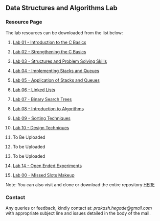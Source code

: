 ## Data Structures and Algorithms Lab 
### Resource Page

The lab resources can be downloaded from the list below: 

1. [Lab 01 - Introduction to the C Basics](https://github.com/prakashbh/dsa-lab-2017/tree/master/lab-01)

2. [Lab 02 - Strengthening the C Basics](https://github.com/prakashbh/dsa-lab-2017/tree/master/lab-02)

3. [Lab 03 - Structures and Problem Solving Skills](https://github.com/prakashbh/dsa-lab-2017/tree/master/lab-03)

4. [Lab 04 - Implementing Stacks and Queues](https://github.com/prakashbh/dsa-lab-2017/tree/master/lab-04)

5. [Lab 05 - Application of Stacks and Queues](https://github.com/prakashbh/dsa-lab-2017/tree/master/lab-05)

6. [Lab 06 - Linked Lists](https://github.com/prakashbh/dsa-lab-2017/tree/master/lab-06)

7. [Lab 07 - Binary Search Trees](https://github.com/prakashbh/dsa-lab-2017/tree/master/lab-07)

8. [Lab 08 - Introduction to Algorithms](https://github.com/prakashbh/dsa-lab-2017/tree/master/lab-08)

9. [Lab 09 - Sorting Techniques](https://github.com/prakashbh/dsa-lab-2017/tree/master/lab-09)

10. [Lab 10 - Design Techniques](https://github.com/prakashbh/dsa-lab-2017/tree/master/lab-10)

11. To Be Uploaded

12. To be Uploaded

13. To be Uploaded

14. [Lab 14 - Open Ended Experiments](https://github.com/prakashbh/dsa-lab-2017/tree/master/oee) 

15. [Lab 00 - Missed Slots Makeup](https://github.com/prakashbh/dsa-lab-2017/tree/master/missed-slots-makeup) 



Note: You can also visit and clone or download the entire repository [HERE](https://github.com/prakashbh/dsa-lab-2017)


### Contact

Any queries or feedback, kindly contact at: _prakash.hegade@gmail.com_ with appropriate subject line and issues detailed in the body of the mail.
